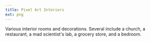 ```yaml
---
title: Pixel Art Interiors
ext: png
---
```

Various interior rooms and decorations. Several include a church, a restaurant, a mad scientist's lab, a grocery store, and a bedroom.